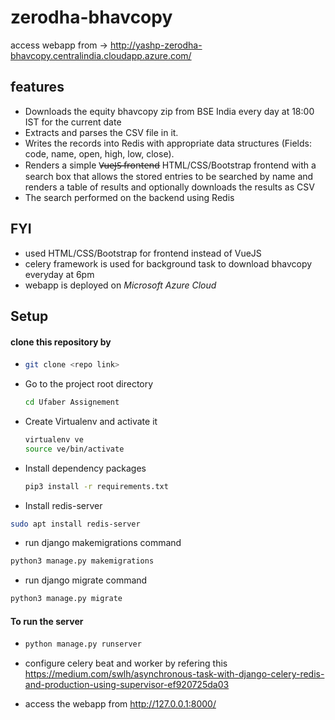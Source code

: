 # zerodha-bhavcopy

access webapp from -> http://yashp-zerodha-bhavcopy.centralindia.cloudapp.azure.com/

## features

- Downloads the equity bhavcopy zip from BSE India every day at 18:00 IST for the current date
- Extracts and parses the CSV file in it.
- Writes the records into Redis with appropriate data structures (Fields: code, name, open, high, low, close).
- Renders a simple V̶̶̶u̶̶̶e̶̶̶J̶̶̶S̶̶̶ ̶f̶r̶o̶n̶t̶e̶n̶d̶ HTML/CSS/Bootstrap frontend with a search box that allows the stored entries to be searched by name and renders a table of results and optionally downloads the results as CSV
- The search performed on the backend using Redis

## FYI

- used HTML/CSS/Bootstrap for frontend instead of VueJS
- celery framework is used for background task to download bhavcopy everyday at 6pm
- webapp is deployed on *Microsoft Azure Cloud*

## Setup

#### clone this repository by 

- ```bash
  git clone <repo link>
  ```
- Go to the project root directory
  ```bash
  cd Ufaber Assignement
  ```
- Create Virtualenv and activate it
  ```bash
  virtualenv ve 
  source ve/bin/activate
  ```
- Install dependency packages
  ```bash
  pip3 install -r requirements.txt
  ```
 - Install redis-server
  ```bash
  sudo apt install redis-server
  ```
 - run django makemigrations command
  ```bash
  python3 manage.py makemigrations
  ```
  - run django migrate command
  ```bash
  python3 manage.py migrate
  ```
#### To run the server
-   ```bash
    python manage.py runserver
    ```
- configure celery beat and worker by refering this 
  https://medium.com/swlh/asynchronous-task-with-django-celery-redis-and-production-using-supervisor-ef920725da03
  
- access the webapp from http://127.0.0.1:8000/
